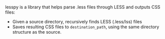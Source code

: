 lesspy is a library that helps parse .less files through
LESS and outputs CSS files:

* Given a source directory, recursively finds LESS (.less/lss) files
* Saves resulting CSS files to ``destination_path``, using the same
  directory structure as the source.

